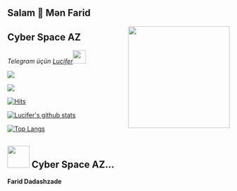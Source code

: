 
## Salam  👋 Mən Farid

<img align='right' src="https://media.giphy.com/media/M9gbBd9nbDrOTu1Mqx/giphy.gif" width="230">

## Cyber Space AZ

<p><em>Telegram üçün <a href="http://www.telegram.com/luciferxz">Lucifer</a><img src="https://media.giphy.com/media/WUlplcMpOCEmTGBtBW/giphy.gif" width="30"> 


<a href="https://t.me/cyberspaceaz"><img src="https://img.shields.io/badge/Join-Telegram%20Channel-red.svg?logo=Telegram"></a>

<a href="https://t.me/cenabmusiqi"><img src="https://img.shields.io/badge/Join-Telegram%20Channel-red.svg?logo=telegram"></a>


</em></p>

[![Hits](https://hits.seeyoufarm.com/api/count/incr/badge.svg?url=https%3A%2F%2Fgithub.com%2FfireganqQ&count_bg=%231EE510&title_bg=%23555555&icon=&icon_color=%23931414&title=account+views&edge_flat=false)](https://github.com/FaridDadashzade)

[![Lucifer's github stats](https://github-readme-stats.vercel.app/api?username=erdembey1&show_icons=true&theme=cobalt&count_private=true)](https://github.com/FaridDadashzade)

[![Top Langs](https://github-readme-stats.vercel.app/api/top-langs/?username=FaridDadashzade&layout=compact&theme=cobalt)](https://github.com/FaridDadashzade)

## <img src="https://media.giphy.com/media/VgCDAzcKvsR6OM0uWg/giphy.gif" width="50"> Cyber Space AZ...  

__Farid Dadashzade__


